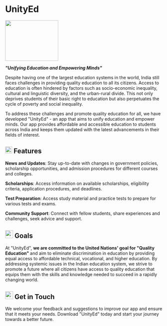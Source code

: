 # UnityEd 
<img src="https://user-images.githubusercontent.com/127510129/228630702-5a670f74-7fe1-4057-8d67-8921db0481a8.png" width="170" height="130">
<p><em><b>"Unifying Education and Empowering Minds"</b></em></p>

Despite having one of the largest education systems in the world, India still faces challenges in providing quality education to all its citizens. Access to education is often hindered by factors such as socio-economic inequality, cultural and linguistic diversity, and the urban-rural divide. This not only deprives students of their basic right to education but also perpetuates the cycle of poverty and social inequality.

To address these challenges and promote quality education for all, we have developed "UnityEd" - an app that aims to unify education and empower minds. Our app provides affordable and accessible education to students across India and keeps them updated with the latest advancements in their fields of interest.

## <img src="https://user-images.githubusercontent.com/96647027/228636583-afd807e3-d179-4277-add6-1d755c8faa32.png" width="22" height="22"> Features

<b>News and Updates</b>: Stay up-to-date with changes in government policies, scholarship opportunities, and admission procedures for different courses and colleges.

<b>Scholarships</b>: Access information on available scholarships, eligibility criteria, application procedures, and deadlines.

<b>Test Preparation</b>: Access study material and practice tests to prepare for various tests and exams.

<b>Community Support</b>: Connect with fellow students, share experiences and challenges, seek advice and support.

## <img src="https://user-images.githubusercontent.com/96647027/228635384-9bb0bf2c-c766-496a-819c-bcdb4ffecd11.png" width="25" height="25"> Goals

At "UnityEd", <b> we are committed to the United Nations' goal for "Quality Education" </b> and aim to eliminate discrimination in education by providing equal access to affordable technical, vocational, and higher education. By addressing systemic issues in the Indian education system, we strive to promote a future where all citizens have access to quality education that equips them with the skills and knowledge needed to succeed in a rapidly changing world.

## <img src="https://user-images.githubusercontent.com/96647027/228636797-39530439-2d0f-4325-9482-91db1bf3abb3.png" width="25" height="25"> Get in Touch

We welcome your feedback and suggestions to improve our app and ensure that it meets your needs. Download "UnityEd" today and start your journey towards a better future.



